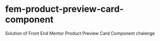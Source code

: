# fem-product-preview-card-component
Solution of Front End Mentor Product Preview Card Component chalenge
